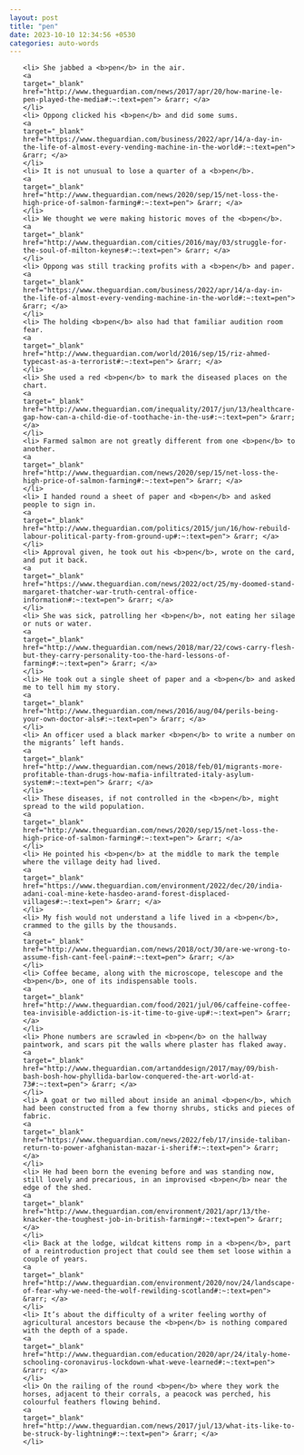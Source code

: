 ```yaml
---
layout: post
title: "pen"
date: 2023-10-10 12:34:56 +0530
categories: auto-words
---
```

<ol>

    <li> She jabbed a <b>pen</b> in the air.
    <a 
    target="_blank" 
    href="http://www.theguardian.com/news/2017/apr/20/how-marine-le-pen-played-the-media#:~:text=pen"> &rarr; </a>
    </li>
    <li> Oppong clicked his <b>pen</b> and did some sums.
    <a 
    target="_blank" 
    href="https://www.theguardian.com/business/2022/apr/14/a-day-in-the-life-of-almost-every-vending-machine-in-the-world#:~:text=pen"> &rarr; </a>
    </li>
    <li> It is not unusual to lose a quarter of a <b>pen</b>.
    <a 
    target="_blank" 
    href="http://www.theguardian.com/news/2020/sep/15/net-loss-the-high-price-of-salmon-farming#:~:text=pen"> &rarr; </a>
    </li>
    <li> We thought we were making historic moves of the <b>pen</b>.
    <a 
    target="_blank" 
    href="http://www.theguardian.com/cities/2016/may/03/struggle-for-the-soul-of-milton-keynes#:~:text=pen"> &rarr; </a>
    </li>
    <li> Oppong was still tracking profits with a <b>pen</b> and paper.
    <a 
    target="_blank" 
    href="https://www.theguardian.com/business/2022/apr/14/a-day-in-the-life-of-almost-every-vending-machine-in-the-world#:~:text=pen"> &rarr; </a>
    </li>
    <li> The holding <b>pen</b> also had that familiar audition room fear.
    <a 
    target="_blank" 
    href="http://www.theguardian.com/world/2016/sep/15/riz-ahmed-typecast-as-a-terrorist#:~:text=pen"> &rarr; </a>
    </li>
    <li> She used a red <b>pen</b> to mark the diseased places on the chart.
    <a 
    target="_blank" 
    href="http://www.theguardian.com/inequality/2017/jun/13/healthcare-gap-how-can-a-child-die-of-toothache-in-the-us#:~:text=pen"> &rarr; </a>
    </li>
    <li> Farmed salmon are not greatly different from one <b>pen</b> to another.
    <a 
    target="_blank" 
    href="http://www.theguardian.com/news/2020/sep/15/net-loss-the-high-price-of-salmon-farming#:~:text=pen"> &rarr; </a>
    </li>
    <li> I handed round a sheet of paper and <b>pen</b> and asked people to sign in.
    <a 
    target="_blank" 
    href="http://www.theguardian.com/politics/2015/jun/16/how-rebuild-labour-political-party-from-ground-up#:~:text=pen"> &rarr; </a>
    </li>
    <li> Approval given, he took out his <b>pen</b>, wrote on the card, and put it back.
    <a 
    target="_blank" 
    href="https://www.theguardian.com/news/2022/oct/25/my-doomed-stand-margaret-thatcher-war-truth-central-office-information#:~:text=pen"> &rarr; </a>
    </li>
    <li> She was sick, patrolling her <b>pen</b>, not eating her silage or nuts or water.
    <a 
    target="_blank" 
    href="http://www.theguardian.com/news/2018/mar/22/cows-carry-flesh-but-they-carry-personality-too-the-hard-lessons-of-farming#:~:text=pen"> &rarr; </a>
    </li>
    <li> He took out a single sheet of paper and a <b>pen</b> and asked me to tell him my story.
    <a 
    target="_blank" 
    href="http://www.theguardian.com/news/2016/aug/04/perils-being-your-own-doctor-als#:~:text=pen"> &rarr; </a>
    </li>
    <li> An officer used a black marker <b>pen</b> to write a number on the migrants’ left hands.
    <a 
    target="_blank" 
    href="http://www.theguardian.com/news/2018/feb/01/migrants-more-profitable-than-drugs-how-mafia-infiltrated-italy-asylum-system#:~:text=pen"> &rarr; </a>
    </li>
    <li> These diseases, if not controlled in the <b>pen</b>, might spread to the wild population.
    <a 
    target="_blank" 
    href="http://www.theguardian.com/news/2020/sep/15/net-loss-the-high-price-of-salmon-farming#:~:text=pen"> &rarr; </a>
    </li>
    <li> He pointed his <b>pen</b> at the middle to mark the temple where the village deity had lived.
    <a 
    target="_blank" 
    href="https://www.theguardian.com/environment/2022/dec/20/india-adani-coal-mine-kete-hasdeo-arand-forest-displaced-villages#:~:text=pen"> &rarr; </a>
    </li>
    <li> My fish would not understand a life lived in a <b>pen</b>, crammed to the gills by the thousands.
    <a 
    target="_blank" 
    href="http://www.theguardian.com/news/2018/oct/30/are-we-wrong-to-assume-fish-cant-feel-pain#:~:text=pen"> &rarr; </a>
    </li>
    <li> Coffee became, along with the microscope, telescope and the <b>pen</b>, one of its indispensable tools.
    <a 
    target="_blank" 
    href="http://www.theguardian.com/food/2021/jul/06/caffeine-coffee-tea-invisible-addiction-is-it-time-to-give-up#:~:text=pen"> &rarr; </a>
    </li>
    <li> Phone numbers are scrawled in <b>pen</b> on the hallway paintwork, and scars pit the walls where plaster has flaked away.
    <a 
    target="_blank" 
    href="http://www.theguardian.com/artanddesign/2017/may/09/bish-bash-bosh-how-phyllida-barlow-conquered-the-art-world-at-73#:~:text=pen"> &rarr; </a>
    </li>
    <li> A goat or two milled about inside an animal <b>pen</b>, which had been constructed from a few thorny shrubs, sticks and pieces of fabric.
    <a 
    target="_blank" 
    href="https://www.theguardian.com/news/2022/feb/17/inside-taliban-return-to-power-afghanistan-mazar-i-sherif#:~:text=pen"> &rarr; </a>
    </li>
    <li> He had been born the evening before and was standing now, still lovely and precarious, in an improvised <b>pen</b> near the edge of the shed.
    <a 
    target="_blank" 
    href="http://www.theguardian.com/environment/2021/apr/13/the-knacker-the-toughest-job-in-british-farming#:~:text=pen"> &rarr; </a>
    </li>
    <li> Back at the lodge, wildcat kittens romp in a <b>pen</b>, part of a reintroduction project that could see them set loose within a couple of years.
    <a 
    target="_blank" 
    href="http://www.theguardian.com/environment/2020/nov/24/landscape-of-fear-why-we-need-the-wolf-rewilding-scotland#:~:text=pen"> &rarr; </a>
    </li>
    <li> It’s about the difficulty of a writer feeling worthy of agricultural ancestors because the <b>pen</b> is nothing compared with the depth of a spade.
    <a 
    target="_blank" 
    href="http://www.theguardian.com/education/2020/apr/24/italy-home-schooling-coronavirus-lockdown-what-weve-learned#:~:text=pen"> &rarr; </a>
    </li>
    <li> On the railing of the round <b>pen</b> where they work the horses, adjacent to their corrals, a peacock was perched, his colourful feathers flowing behind.
    <a 
    target="_blank" 
    href="http://www.theguardian.com/news/2017/jul/13/what-its-like-to-be-struck-by-lightning#:~:text=pen"> &rarr; </a>
    </li>